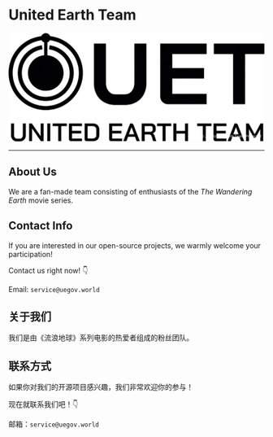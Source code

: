 # United Earth Team

![Logo of United Earth Team](./wm-shape288-bc1e467b032af31f3195dce4371f4d8a22e6781530a3c48f2be5d6eb7fd5f9aa.webp)

---

## About Us

We are a fan-made team consisting of enthusiasts of the *The Wandering Earth* movie series.

## Contact Info

If you are interested in our open-source projects, we warmly welcome your participation!

Contact us right now! 👇

Email: `service@uegov.world`

## 关于我们

我们是由《流浪地球》系列电影的热爱者组成的粉丝团队。

## 联系方式

如果你对我们的开源项目感兴趣，我们非常欢迎你的参与！

现在就联系我们吧！👇

邮箱：`service@uegov.world`
